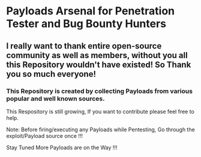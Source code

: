 # Payloads Arsenal for Penetration Tester and Bug Bounty Hunters

## I really want to thank entire open-source community as well as members, without you all this Repository wouldn't have existed! So Thank you so much everyone!

### This Repository is created by collecting Payloads from various popular and well known sources.

This Respository is still growing, If you want to contribute please feel free to help.

Note: Before firing/executing any Payloads while Pentesting, Go through the exploit/Payload source once !!!

Stay Tuned More Payloads are on the Way !!!

